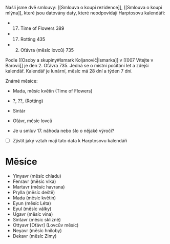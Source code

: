 Našli jsme dvě smlouvy: [[Smlouva o koupi rezidence]], [[Smlouva o koupi mlýna]], které jsou datovány daty, které neodpovídají Harptosovu kalendáři:
- 17. Time of Flowers 389
- 17. Rotting 435
- 2. Oťávra (měsíc lovců) 735

Podle [[Osoby a skupiny#Ismark Koljanovič|Ismarka]] v [[007 Vítejte v Barovii]] je den 2. Oťávra 735. Jedná se o místní počítání let a zdejší kalendář. Kalendář je lunární, měsíc má 28 dní a týden 7 dní.

Známé měsíce:
- Mada, měsíc květin (Time of Flowers)
- ?, ??, (Rotting)
- Sintár
- Oťávr, měsíc lovců

- Je u smluv 17. náhoda nebo šlo o nějaké výročí?


- [ ] Zjistit jaký vztah mají tato data k Harptosovu kalendáři
# Měsíce
- Yinyavr (měsíc chladu)
- Fenravr (měsíc vlka)
- Martavr (měsíc havrana)
- Prylla (měsíc deště)
- Mada (měsíc květin)
- Eyun (měsíc Léta)
- Eyul (měsíc války)
- Ugavr (měsíc vína)
- Sintavr (měsíc sklizně)
- Ottyavr \[Oťávr] (Lovcův měsíc)
- Neyavr (měsíc hniloby)
- Dekavr (měsíc Zimy)